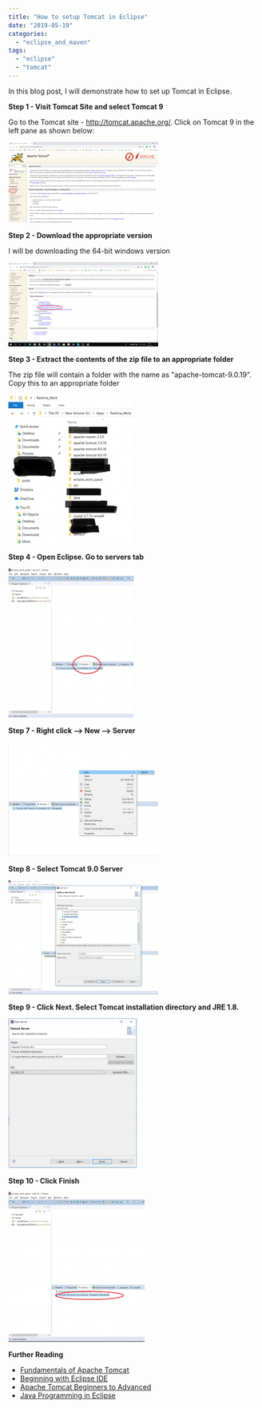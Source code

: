 ```yaml
---
title: "How to setup Tomcat in Eclipse"
date: "2019-05-19"
categories: 
  - "eclipse_and_maven"
tags: 
  - "eclipse"
  - "tomcat"
---
```


In this blog post, I will demonstrate how to set up Tomcat in Eclipse.

**Step 1 - Visit Tomcat Site and select Tomcat 9**

Go to the Tomcat site - http://tomcat.apache.org/. Click on Tomcat 9 in the left pane as shown below:

[![](images/Tomcat0b-300x162.png)](images/Tomcat0b.png)

**Step 2 - Download the appropriate version**

I will be downloading the 64-bit windows version

[![](images/Tomcat0c-300x169.png)](images/Tomcat0c.png)

**Step 3 - Extract the contents of the zip file to an appropriate folder**

The zip file will contain a folder with the name as "apache-tomcat-9.0.19". Copy this to an appropriate folder

[![](images/Tomcat0d-251x300.png)](images/Tomcat0d.png)

**Step 4 - Open Eclipse. Go to servers tab**

[![](images/Tomcat0e-251x300.png)](images/Tomcat0e.png)

**Step 7 - Right click --> New --> Server**

[![](images/Tomcat0f-300x229.png)](images/Tomcat0f.png)

**Step 8 - Select Tomcat 9.0 Server**

[![](images/Tomcat1-300x229.png)](images/Tomcat1.png)

**Step 9 - Click Next. Select Tomcat installation directory and JRE 1.8.**

[![](images/tomcat2-257x300.png)](images/tomcat2.png)

**Step 10 - Click Finish**

![](images/Tomcat3-273x300.png)

**Further Reading**

- [Fundamentals of Apache Tomcat](https://click.linksynergy.com/deeplink?id=MnzIZAZNE5Y&mid=39197&murl=https%3A%2F%2Fwww.udemy.com%2Fcourse%2Ffundamentals-of-apache-tomcat%2F)
- [Beginning with Eclipse IDE](https://click.linksynergy.com/deeplink?id=MnzIZAZNE5Y&mid=39197&murl=https%3A%2F%2Fwww.udemy.com%2Fcourse%2Fbeginners-eclipse-java-ide-training-course%2F)
- [Apache Tomcat Beginners to Advanced](https://click.linksynergy.com/deeplink?id=MnzIZAZNE5Y&mid=39197&murl=https%3A%2F%2Fwww.udemy.com%2Fcourse%2Fapache-tomcat-for-beginners-and-advanced%2F)
- [Java Programming in Eclipse](https://click.linksynergy.com/deeplink?id=MnzIZAZNE5Y&mid=39197&murl=https%3A%2F%2Fwww.udemy.com%2Fcourse%2Feclipse-the-basic-java-programming-course%2F)
